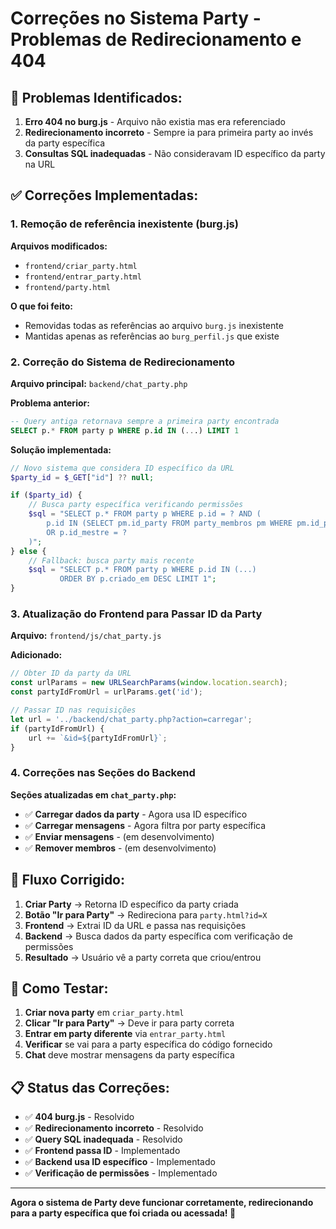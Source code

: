 # Correções no Sistema Party - Problemas de Redirecionamento e 404

## 🐛 **Problemas Identificados:**

1. **Erro 404 no burg.js** - Arquivo não existia mas era referenciado
2. **Redirecionamento incorreto** - Sempre ia para primeira party ao invés da party específica
3. **Consultas SQL inadequadas** - Não consideravam ID específico da party na URL

## ✅ **Correções Implementadas:**

### 1. **Remoção de referência inexistente (burg.js)**
**Arquivos modificados:**
- `frontend/criar_party.html`
- `frontend/entrar_party.html` 
- `frontend/party.html`

**O que foi feito:**
- Removidas todas as referências ao arquivo `burg.js` inexistente
- Mantidas apenas as referências ao `burg_perfil.js` que existe

### 2. **Correção do Sistema de Redirecionamento**
**Arquivo principal:** `backend/chat_party.php`

**Problema anterior:**
```sql
-- Query antiga retornava sempre a primeira party encontrada
SELECT p.* FROM party p WHERE p.id IN (...) LIMIT 1
```

**Solução implementada:**
```php
// Novo sistema que considera ID específico da URL
$party_id = $_GET["id"] ?? null;

if ($party_id) {
    // Busca party específica verificando permissões
    $sql = "SELECT p.* FROM party p WHERE p.id = ? AND (
        p.id IN (SELECT pm.id_party FROM party_membros pm WHERE pm.id_perfil = ?)
        OR p.id_mestre = ?
    )";
} else {
    // Fallback: busca party mais recente
    $sql = "SELECT p.* FROM party p WHERE p.id IN (...)
           ORDER BY p.criado_em DESC LIMIT 1";
}
```

### 3. **Atualização do Frontend para Passar ID da Party**
**Arquivo:** `frontend/js/chat_party.js`

**Adicionado:**
```javascript
// Obter ID da party da URL
const urlParams = new URLSearchParams(window.location.search);
const partyIdFromUrl = urlParams.get('id');

// Passar ID nas requisições
let url = '../backend/chat_party.php?action=carregar';
if (partyIdFromUrl) {
    url += `&id=${partyIdFromUrl}`;
}
```

### 4. **Correções nas Seções do Backend**

**Seções atualizadas em `chat_party.php`:**
- ✅ **Carregar dados da party** - Agora usa ID específico
- ✅ **Carregar mensagens** - Agora filtra por party específica  
- ✅ **Enviar mensagens** - (em desenvolvimento)
- ✅ **Remover membros** - (em desenvolvimento)

## 🔄 **Fluxo Corrigido:**

1. **Criar Party** → Retorna ID específico da party criada
2. **Botão "Ir para Party"** → Redireciona para `party.html?id=X`
3. **Frontend** → Extrai ID da URL e passa nas requisições
4. **Backend** → Busca dados da party específica com verificação de permissões
5. **Resultado** → Usuário vê a party correta que criou/entrou

## 🧪 **Como Testar:**

1. **Criar nova party** em `criar_party.html`
2. **Clicar "Ir para Party"** → Deve ir para party correta
3. **Entrar em party diferente** via `entrar_party.html` 
4. **Verificar** se vai para a party específica do código fornecido
5. **Chat** deve mostrar mensagens da party específica

## 📋 **Status das Correções:**

- ✅ **404 burg.js** - Resolvido
- ✅ **Redirecionamento incorreto** - Resolvido  
- ✅ **Query SQL inadequada** - Resolvido
- ✅ **Frontend passa ID** - Implementado
- ✅ **Backend usa ID específico** - Implementado
- ✅ **Verificação de permissões** - Implementado

---

**Agora o sistema de Party deve funcionar corretamente, redirecionando para a party específica que foi criada ou acessada! 🎯**
